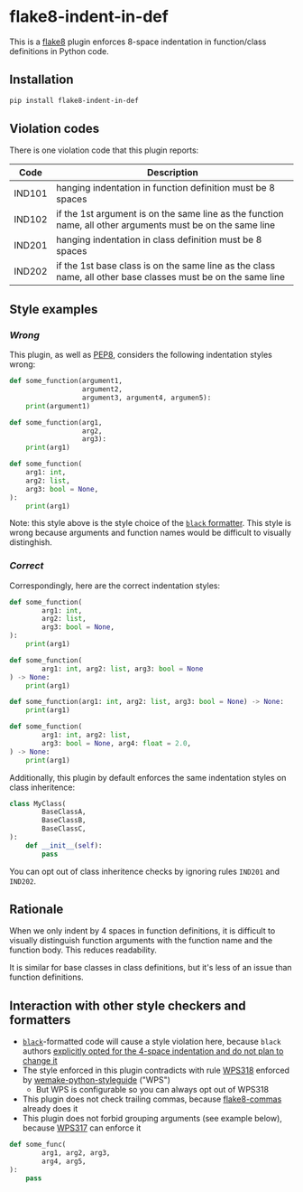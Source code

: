 # flake8-indent-in-def

This is a [flake8](https://flake8.pycqa.org/en/latest/) plugin enforces 8-space indentation in function/class definitions in Python code.

## Installation

```bash
pip install flake8-indent-in-def
```

## Violation codes

There is one violation code that this plugin reports:

| Code    | Description                                                       |
| ------- | ----------------------------------------------------------------- |
| IND101  | hanging indentation in function definition must be 8 spaces       |
| IND102  | if the 1st argument is on the same line as the function name, all other arguments must be on the same line |
| IND201  | hanging indentation in class definition must be 8 spaces          |
| IND202  | if the 1st base class is on the same line as the class name, all other base classes must be on the same line |


## Style examples

### _Wrong_

This plugin, as well as [PEP8](https://peps.python.org/pep-0008/#indentation), considers the following indentation styles wrong:

```python
def some_function(argument1,
                  argument2,
                  argument3, argument4, argumen5):
    print(argument1)
```

```python
def some_function(arg1,
                  arg2,
                  arg3):
    print(arg1)
```

```python
def some_function(
    arg1: int,
    arg2: list,
    arg3: bool = None,
):
    print(arg1)
```

Note: this style above is the style choice of the [`black` formatter](https://github.com/psf/black). This style is wrong because arguments and function names would be difficult to visually distinghish.

### _Correct_

Correspondingly, here are the correct indentation styles:

```python
def some_function(
        arg1: int,
        arg2: list,
        arg3: bool = None,
):
    print(arg1)
```

```python
def some_function(
        arg1: int, arg2: list, arg3: bool = None
) -> None:
    print(arg1)
```

```python
def some_function(arg1: int, arg2: list, arg3: bool = None) -> None:
    print(arg1)
```

```python
def some_function(
        arg1: int, arg2: list,
        arg3: bool = None, arg4: float = 2.0,
) -> None:
    print(arg1)
```

Additionally, this plugin by default enforces the same indentation styles on class inheritence:

```python
class MyClass(
        BaseClassA,
        BaseClassB,
        BaseClassC,
):
    def __init__(self):
        pass
```
You can opt out of class inheritence checks by ignoring rules `IND201` and `IND202`.

## Rationale

When we only indent by 4 spaces in function definitions, it is difficult to visually distinguish function arguments with the function name and the function body. This reduces readability.

It is similar for base classes in class definitions, but it's less of an issue than function definitions.

## Interaction with other style checkers and formatters

* [`black`](https://github.com/psf/black)-formatted code will cause a style violation here, because `black` authors [explicitly opted for the 4-space indentation and do not plan to change it](https://github.com/psf/black/issues/1178#issuecomment-614050678)
* The style enforced in this plugin contradicts with rule [WPS318](https://wemake-python-styleguide.readthedocs.io/en/latest/pages/usage/violations/consistency.html#wemake_python_styleguide.violations.consistency.ExtraIndentationViolation) enforced by [wemake-python-styleguide](https://github.com/wemake-services/wemake-python-styleguide) ("WPS")
    - But WPS is configurable so you can always opt out of WPS318
* This plugin does not check trailing commas, because [flake8-commas](https://github.com/PyCQA/flake8-commas) already does it
* This plugin does not forbid grouping arguments (see example below), because [WPS317](https://wemake-python-styleguide.readthedocs.io/en/latest/pages/usage/violations/consistency.html#wemake_python_styleguide.violations.consistency.ParametersIndentationViolation) can enforce it
```python
def some_func(
        arg1, arg2, arg3,
        arg4, arg5,
):
    pass
```
